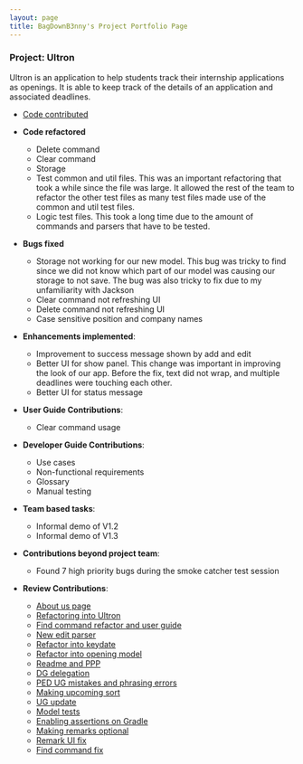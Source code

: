 ```yaml
---
layout: page
title: BagDownB3nny's Project Portfolio Page
---
```


### Project: Ultron

Ultron is an application to help students track their internship applications as openings. It is able to keep track of the details of an application and associated deadlines.


* [Code contributed](https://nus-cs2103-ay2223s2.github.io/tp-dashboard/?search=bagdownb3nny&breakdown=true&sort=groupTitle%20dsc&sortWithin=title&since=2023-02-17&timeframe=commit&mergegroup=&groupSelect=groupByRepos&checkedFileTypes=docs~functional-code~test-code~other)


* **Code refactored**
  * Delete command
  * Clear command
  * Storage
  * Test common and util files. This was an important refactoring that took a while since the file was large. It allowed the rest of the team to refactor the other test files as many test files made use of the common and util test files.
  * Logic test files. This took a long time due to the amount of commands and parsers that have to be tested.

* **Bugs fixed**
  * Storage not working for our new model. This bug was tricky to find since we did not know which part of our model was causing our storage to not save. The bug was also tricky to fix due to my unfamiliarity with Jackson
  * Clear command not refreshing UI
  * Delete command not refreshing UI
  * Case sensitive position and company names

* **Enhancements implemented**:
  * Improvement to success message shown by add and edit
  * Better UI for show panel. This change was important in improving the look of our app. Before the fix, text did not wrap, and multiple deadlines were touching each other.
  * Better UI for status message

* **User Guide Contributions**:
    * Clear command usage

* **Developer Guide Contributions**:
    * Use cases
    * Non-functional requirements
    * Glossary
    * Manual testing

* **Team based tasks**:
    * Informal demo of V1.2
    * Informal demo of V1.3

* **Contributions beyond project team**:
  * Found 7 high priority bugs during the smoke catcher test session

* **Review Contributions**:
  * [About us page](https://github.com/AY2223S2-CS2103T-F12-4/tp/pull/4)
  * [Refactoring into Ultron](https://github.com/AY2223S2-CS2103T-F12-4/tp/pull/84)
  * [Find command refactor and user guide](https://github.com/AY2223S2-CS2103T-F12-4/tp/pull/78)
  * [New edit parser](https://github.com/AY2223S2-CS2103T-F12-4/tp/pull/77)
  * [Refactor into keydate](https://github.com/AY2223S2-CS2103T-F12-4/tp/pull/76)
  * [Refactor into opening model](https://github.com/AY2223S2-CS2103T-F12-4/tp/pull/64)
  * [Readme and PPP](https://github.com/AY2223S2-CS2103T-F12-4/tp/pull/12)
  * [DG delegation](https://github.com/AY2223S2-CS2103T-F12-4/tp/pull/194)
  * [PED UG mistakes and phrasing errors](https://github.com/AY2223S2-CS2103T-F12-4/tp/pull/192)
  * [Making upcoming sort](https://github.com/AY2223S2-CS2103T-F12-4/tp/pull/138)
  * [UG update](https://github.com/AY2223S2-CS2103T-F12-4/tp/pull/132)
  * [Model tests](https://github.com/AY2223S2-CS2103T-F12-4/tp/pull/127)
  * [Enabling assertions on Gradle](https://github.com/AY2223S2-CS2103T-F12-4/tp/pull/116)
  * [Making remarks optional](https://github.com/AY2223S2-CS2103T-F12-4/tp/pull/110)
  * [Remark UI fix](https://github.com/AY2223S2-CS2103T-F12-4/tp/pull/94)
  * [Find command fix](https://github.com/AY2223S2-CS2103T-F12-4/tp/pull/93)
